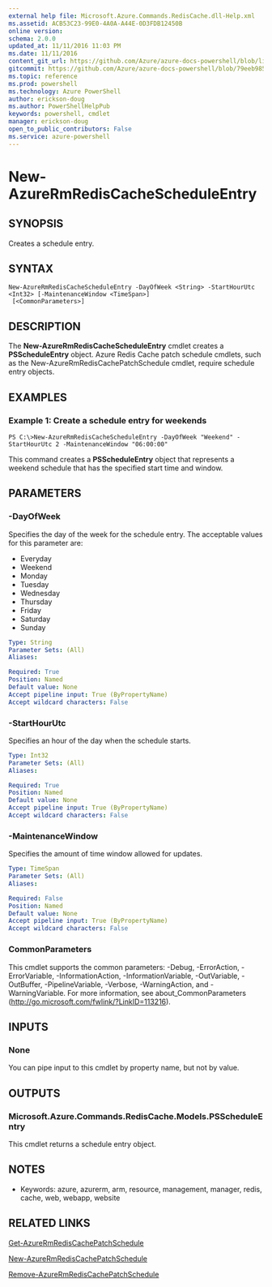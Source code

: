 ```yaml
---
external help file: Microsoft.Azure.Commands.RedisCache.dll-Help.xml
ms.assetid: ACB53C23-99E0-4A0A-A44E-0D3FDB12450B
online version: 
schema: 2.0.0
updated_at: 11/11/2016 11:03 PM
ms.date: 11/11/2016
content_git_url: https://github.com/Azure/azure-docs-powershell/blob/live/azureps-cmdlets-docs/ResourceManager/AzureRM.RedisCache/v2.3.0/New-AzureRmRedisCacheScheduleEntry.md
gitcommit: https://github.com/Azure/azure-docs-powershell/blob/79eeb985ea480979357fb4695832a0c3d29a48bf/azureps-cmdlets-docs/ResourceManager/AzureRM.RedisCache/v2.3.0/New-AzureRmRedisCacheScheduleEntry.md
ms.topic: reference
ms.prod: powershell
ms.technology: Azure PowerShell
author: erickson-doug
ms.author: PowerShellHelpPub
keywords: powershell, cmdlet
manager: erickson-doug
open_to_public_contributors: False
ms.service: azure-powershell
---
```


# New-AzureRmRedisCacheScheduleEntry

## SYNOPSIS
Creates a schedule entry.

## SYNTAX

```
New-AzureRmRedisCacheScheduleEntry -DayOfWeek <String> -StartHourUtc <Int32> [-MaintenanceWindow <TimeSpan>]
 [<CommonParameters>]
```

## DESCRIPTION
The **New-AzureRmRedisCacheScheduleEntry** cmdlet creates a **PSScheduleEntry** object.
Azure Redis Cache patch schedule cmdlets, such as the New-AzureRmRedisCachePatchSchedule cmdlet, require schedule entry objects.

## EXAMPLES

### Example 1: Create a schedule entry for weekends
```
PS C:\>New-AzureRmRedisCacheScheduleEntry -DayOfWeek "Weekend" -StartHourUtc 2 -MaintenanceWindow "06:00:00"
```

This command creates a **PSScheduleEntry** object that represents a weekend schedule that has the specified start time and window.

## PARAMETERS

### -DayOfWeek
Specifies the day of the week for the schedule entry.
The acceptable values for this parameter are:

- Everyday 
- Weekend 
- Monday 
- Tuesday 
- Wednesday 
- Thursday 
- Friday 
- Saturday 
- Sunday

```yaml
Type: String
Parameter Sets: (All)
Aliases: 

Required: True
Position: Named
Default value: None
Accept pipeline input: True (ByPropertyName)
Accept wildcard characters: False
```

### -StartHourUtc
Specifies an hour of the day when the schedule starts.

```yaml
Type: Int32
Parameter Sets: (All)
Aliases: 

Required: True
Position: Named
Default value: None
Accept pipeline input: True (ByPropertyName)
Accept wildcard characters: False
```

### -MaintenanceWindow
Specifies the amount of time window allowed for updates.

```yaml
Type: TimeSpan
Parameter Sets: (All)
Aliases: 

Required: False
Position: Named
Default value: None
Accept pipeline input: True (ByPropertyName)
Accept wildcard characters: False
```

### CommonParameters
This cmdlet supports the common parameters: -Debug, -ErrorAction, -ErrorVariable, -InformationAction, -InformationVariable, -OutVariable, -OutBuffer, -PipelineVariable, -Verbose, -WarningAction, and -WarningVariable. For more information, see about_CommonParameters (http://go.microsoft.com/fwlink/?LinkID=113216).

## INPUTS

### None
You can pipe input to this cmdlet by property name, but not by value.

## OUTPUTS

### Microsoft.Azure.Commands.RedisCache.Models.PSScheduleEntry
This cmdlet returns a schedule entry object.

## NOTES
* Keywords: azure, azurerm, arm, resource, management, manager, redis, cache, web, webapp, website

## RELATED LINKS

[Get-AzureRmRedisCachePatchSchedule](xref:ResourceManager/AzureRM.RedisCache/v2.3.0/Get-AzureRmRedisCachePatchSchedule.md)

[New-AzureRmRedisCachePatchSchedule](xref:ResourceManager/AzureRM.RedisCache/v2.3.0/New-AzureRmRedisCachePatchSchedule.md)

[Remove-AzureRmRedisCachePatchSchedule](xref:ResourceManager/AzureRM.RedisCache/v2.3.0/Remove-AzureRmRedisCachePatchSchedule.md)


